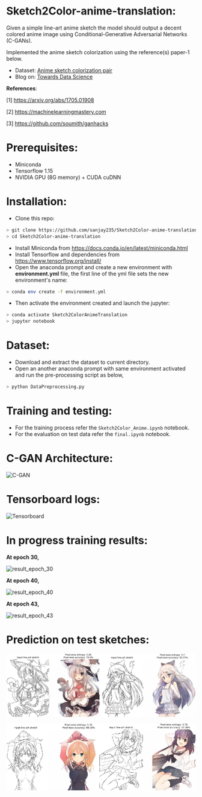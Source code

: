 # Sketch2Color-anime-translation:
Given a simple line-art anime sketch the model should output a decent colored anime image using Conditional-Generative Adversarial Networks (C-GANs).

Implemented the anime sketch colorization using the reference(s) paper-1 below.

* Dataset: [Anime sketch colorization pair](https://www.kaggle.com/ktaebum/anime-sketch-colorization-pair)
* Blog on: [Towards Data Science](https://towardsdatascience.com/sketch-to-color-anime-translation-using-generative-adversarial-networks-gans-8f4f69594aeb?source=friends_link&sk=15df1b03e8ffc60eaa82bb34114c242a)

**References**:

[1] https://arxiv.org/abs/1705.01908

[2] https://machinelearningmastery.com

[3] https://github.com/soumith/ganhacks

# Prerequisites:
- Miniconda
- Tensorflow 1.15
- NVIDIA GPU (8G memory) + CUDA cuDNN

# Installation:
- Clone this repo:
```bash
> git clone https://github.com/sanjay235/Sketch2Color-anime-translation.git
> cd Sketch2Color-anime-translation
```
- Install Miniconda from https://docs.conda.io/en/latest/miniconda.html
- Install Tensorflow and dependencies from https://www.tensorflow.org/install/
- Open the anaconda prompt and create a new environment with **environment.yml** file,
  the first line of the yml file sets the new environment's name:
```bash
> conda env create -f environment.yml
```
- Then activate the environment created and launch the jupyter:
```bash
> conda activate Sketch2ColorAnimeTranslation
> jupyter notebook
``` 
# Dataset:
- Download and extract the dataset to current directory.
- Open an another anaconda prompt with same environment activated and run the pre-processing script as below,
```bash
> python DataPreprocessing.py
```

# Training and testing:
- For the training process refer the `Sketch2Color_Anime.ipynb` notebook.
- For the evaluation on test data refer the `final.ipynb` notebook.

# C-GAN Architecture:
![C-GAN](./Images/GAN.PNG)

# Tensorboard logs:
![Tensorboard](./Images/TensorboardLogs.png)

# In progress training results:
**At epoch 30,**

![result_epoch_30](./Images/Epoch30.PNG)

**At epoch 40,**

![result_epoch_40](./Images/Epoch40.PNG)

**At epoch 43,**

![result_epoch_43](./Images/Epoch43.PNG)

# Prediction on test sketches:
![Sample_1](./Images/Combined_1.png)

![Sample_2](./Images/Combined_2.png)
